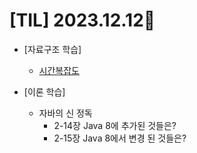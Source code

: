 # [TIL] 2023.12.12📒
 
* [자료구조 학습]
  * [시간복잡도](https://www.nossi.dev/cote/timecomplexity)

* [이론 학습]
  * 자바의 신 정독
    * 2-14장 Java 8에 추가된 것들은?
    * 2-15장 Java 8에서 변경 된 것들은?
